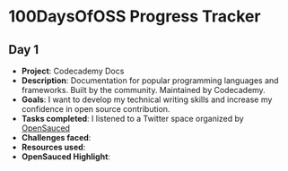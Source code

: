 # 100DaysOfOSS Progress Tracker

## Day 1

- **Project**: Codecademy Docs
- **Description**: Documentation for popular programming languages and frameworks. Built by the community. Maintained by Codecademy.
- **Goals**: I want to develop my technical writing skills and increase my confidence in open source contribution.
- **Tasks completed**: I listened to a Twitter space organized by [OpenSauced](https://opensauced.pizza/)
- **Challenges faced**:
- **Resources used**: 
- **OpenSauced Highlight**:
